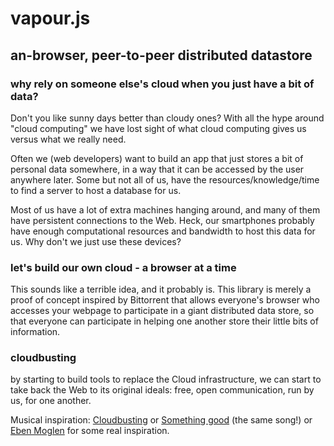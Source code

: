 
# vapour.js
## an-browser, peer-to-peer distributed datastore

### why rely on someone else's cloud when you just have a bit of data?

Don't you like sunny days better than cloudy ones?  With all the hype
around "cloud computing" we have lost sight of what cloud computing
gives us versus what we really need. 

Often we (web developers) want to build an app that just stores a bit
of personal data somewhere, in a way that it can be accessed by the
user anywhere later.  Some but not all of us, have the
resources/knowledge/time to find a server to host a database for us.

Most of us have a lot of extra machines hanging around, and many of
them have persistent connections to the Web.  Heck, our smartphones
probably have enough computational resources and bandwidth to host
this data for us. Why don't we just use these devices?

### let's build our own cloud - a browser at a time

This sounds like a terrible idea, and it probably is.  This library
is merely a proof of concept inspired by Bittorrent that allows
everyone's browser who accesses your webpage to participate in a giant
distributed data store, so that everyone can participate in helping
one another store their little bits of information.

### cloudbusting

by starting to build tools to replace the Cloud infrastructure, we 
can start to take back the Web to its original ideals: free, open
communication, run by us, for one another.

Musical inspiration:
[Cloudbusting](http://www.youtube.com/watch?v=IRHA9W-zExQ
"Cloudbusting") or [Something
good](http://www.youtube.com/watch?v=oMLCrzy9TEs "Something good")
(the same song!) or [Eben
Moglen](http://www.youtube.com/watch?v=QOEMv0S8AcA "Eben Moglen -
freedom in the cloud") for some real inspiration.



